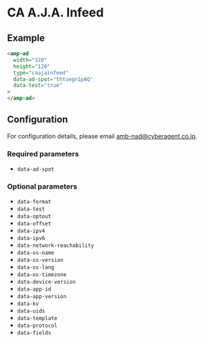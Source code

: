 # CA A.J.A. Infeed

## Example

```html
<amp-ad
  width="320"
  height="120"
  type="caajainfeed"
  data-ad-spot="thtuegn1pAQ"
  data-test="true"
>
</amp-ad>
```

## Configuration

For configuration details, please email amb-nad@cyberagent.co.jp.

### Required parameters

-   `data-ad-spot`

### Optional parameters

-   `data-format`
-   `data-test`
-   `data-optout`
-   `data-offset`
-   `data-ipv4`
-   `data-ipv6`
-   `data-network-reachability`
-   `data-os-name`
-   `data-os-version`
-   `data-os-lang`
-   `data-os-timezone`
-   `data-device-version`
-   `data-app-id`
-   `data-app-version`
-   `data-kv`
-   `data-uids`
-   `data-template`
-   `data-protocol`
-   `data-fields`
